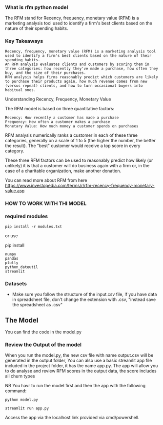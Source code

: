 ### What is rfm python model

The RFM stand for Recency, frequency, monetary value (RFM) is a marketing analysis tool used to identify a firm's best clients based on the nature of their spending habits.

### Key Takeaways

    Recency, frequency, monetary value (RFM) is a marketing analysis tool used to identify a firm's best clients based on the nature of their spending habits.
    An RFM analysis evaluates clients and customers by scoring them in three categories: how recently they've made a purchase, how often they buy, and the size of their purchases.
    RFM analysis helps firms reasonably predict which customers are likely to purchase their products again, how much revenue comes from new (versus repeat) clients, and how to turn occasional buyers into habitual ones.

Understanding Recency, Frequency, Monetary Value

The RFM model is based on three quantitative factors:

    Recency: How recently a customer has made a purchase
    Frequency: How often a customer makes a purchase
    Monetary Value: How much money a customer spends on purchases

RFM analysis numerically ranks a customer in each of these three categories, generally on a scale of 1 to 5 (the higher the number, the better the result). The "best" customer would receive a top score in every category.

These three RFM factors can be used to reasonably predict how likely (or unlikely) it is that a customer will do business again with a firm or, in the case of a charitable organization, make another donation. 

You can read more about RFM from here https://www.investopedia.com/terms/r/rfm-recency-frequency-monetary-value.asp

### HOW TO WORK WITH THI MODEL

### required modules
```
pip install -r modules.txt
```

or use

pip install 
```
numpy
pandas
plotly
python_dateutil
streamlit
```

### Datasets

* Make sure you follow the structure of the input.csv file,
  If you have data in spreadsheet file, don't change the extension with .csv, "instead save the spreadsheet as .csv" 

## The Model

You can find the code in the model.py 
 
### Review the Output of the model

When you run the model.py, the new csv file with name output.csv will be generated in the
output folder,
You can also use a basic streamlit app file included in the project folder, it has the
name app.py.
The app will allow you to do analyse and review RFM scores in the output data,
the score includes all churn types

NB
You havr to run the model first and then the app with the following command:  

```
python model.py 

streamlit run app.py

```
Access the app via the localhost link provided via cmd/powershell.
